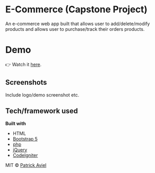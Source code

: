# E-Commerce (Capstone Project)
An e-commerce web app built that allows user to add/delete/modify products and allows user to purchase/track their orders products.
 
 # Demo
👉 Watch it <a href="https://youtu.be/GLepKkK6ZRc">here</a>.
<br>
 
## Screenshots
Include logo/demo screenshot etc.

## Tech/framework used
<b>Built with</b>
- HTML
- [Bootstrap 5](https://getbootstrap.com/)
- [php](https://www.php.net/)
- [jQuery](https://jquery.com/)
- [CodeIgniter](https://www.codeigniter.com/)



MIT © [Patrick Aviel]()
